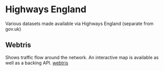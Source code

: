 # Highways England
Various datasets made available via Highways England (separate from gov.uk)

## Webtris
Shows traffic flow around the network. An interactive map is available as well as a backing API.
[webtris](https://webtris.highwaysengland.co.uk/api/swagger/ui/index)